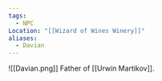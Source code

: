 ```yaml
---
tags:
  - NPC
Location: "[[Wizard of Wines Winery]]"
aliases:
  - Davian
---
```

![[Davian.png]]
Father of [[Urwin Martikov]].